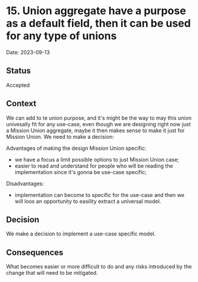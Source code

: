 # 15. Union aggregate have a purpose as a default field, then it can be used for any type of unions

Date: 2023-09-13

## Status

Accepted

## Context

We can add to te union purpose, and it's might be the way to may this union univesally fit for any use-case, even though we are designing right now just a Mission Union aggregate, maybe it then makes sense to make it just for Mission Union. We need to make a decision:

Advantages of making the design Mission Union specific:
- we have a focus a limit possible options to just Mission Union case;
- easier to read and understand for people who will be reading the implementation since it's gonna be use-case specific;

Disadvantages: 
- implementation can become to specific for the use-case and then we will loos an opportunity to easility extract a universal model.

## Decision

We make a decision to implement a use-case specific model.

## Consequences

What becomes easier or more difficult to do and any risks introduced by the change that will need to be mitigated.
